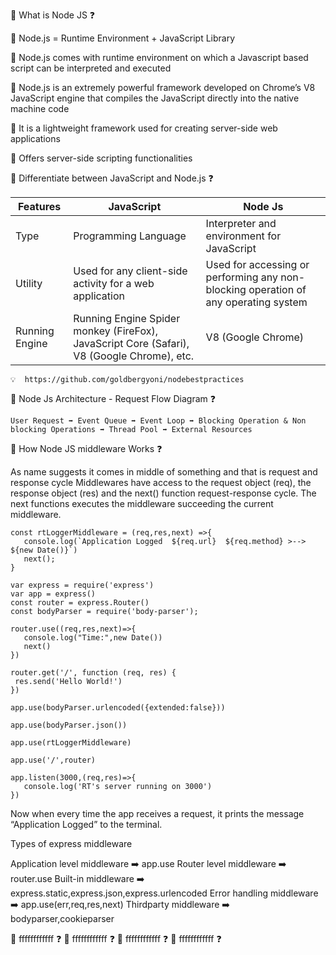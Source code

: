 
   :red_circle: What is Node JS :question: 
   
   :memo: Node.js = Runtime Environment + JavaScript Library
   
   :memo: Node.js comes with runtime environment on which a Javascript based script can be interpreted and executed
   
   :memo: Node.js is an extremely powerful framework developed on Chrome’s V8 JavaScript engine that compiles the 
          JavaScript directly into the native machine code
   
   :memo: It is a lightweight framework used for creating server-side web applications
   
   :memo: Offers server-side scripting functionalities
         
   :red_circle: Differentiate between JavaScript and Node.js :question: 

   |  Features | JavaScript |  Node Js |
   | --- | --- | --- |
   | Type | Programming Language  | Interpreter and environment for JavaScript |
   | Utility | Used for any client-side activity for a web application  | Used for accessing or performing any non-blocking operation of any operating system |
   | Running Engine | Running Engine	Spider monkey (FireFox), JavaScript Core (Safari), V8 (Google Chrome), etc.  | V8 (Google Chrome) |

    💡  https://github.com/goldbergyoni/nodebestpractices
    
   :red_circle: Node Js Architecture - Request Flow Diagram :question: 
   
    User Request ➡️ Event Queue ➡️ Event Loop ➡️ Blocking Operation & Non blocking Operations ➡️ Thread Pool ➡️ External Resources
   
   :red_circle: How Node JS middleware Works :question: 
 
   As name suggests it comes in middle of something and that is request and response cycle
   Middlewares have access to the request object (req), the response object (res) and the next() function request-response cycle.
   The next functions executes the middleware succeeding the current middleware.
 ```  
const rtLoggerMiddleware = (req,res,next) =>{
    console.log(`Application Logged  ${req.url}  ${req.method} >--> ${new Date()}`)
    next();
}

var express = require('express')
var app = express()
const router = express.Router()
const bodyParser = require('body-parser');

router.use((req,res,next)=>{
    console.log("Time:",new Date())
    next()
})

router.get('/', function (req, res) {
  res.send('Hello World!')
})

app.use(bodyParser.urlencoded({extended:false}))

app.use(bodyParser.json())

app.use(rtLoggerMiddleware)

app.use('/',router)

app.listen(3000,(req,res)=>{
    console.log('RT's server running on 3000')
})
```
Now when every time the app receives a request, it prints the message “Application Logged” to the terminal.

Types of express middleware

Application level middleware ➡️ app.use
Router level middleware  ➡️ router.use
Built-in middleware  ➡️ express.static,express.json,express.urlencoded
Error handling middleware  ➡️ app.use(err,req,res,next)
Thirdparty middleware  ➡️ bodyparser,cookieparser
   
   
   :red_circle: ffffffffffff :question: 
   :red_circle: ffffffffffff :question: 
   :red_circle: ffffffffffff :question: 
   :red_circle: ffffffffffff :question: 
  

